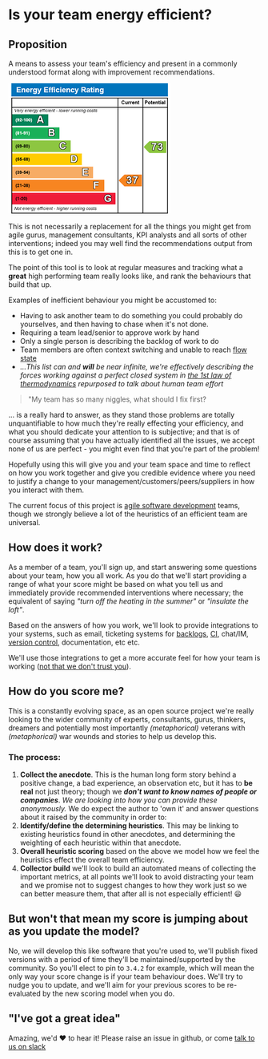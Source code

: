 # Is your team energy efficient?

## Proposition

A means to assess your team's efficiency and present in a commonly understood format along with improvement recommendations.

![Energy Efficient Rating](static/epc.gif)

This is not necessarily a replacement for all the things you might get from agile gurus, management consultants, KPI analysts and all sorts of other interventions; indeed you may well find the recommendations output from this is to get one in.

The point of this tool is to look at regular measures and tracking what a **great** high performing team really looks like, and rank the behaviours that build that up.

Examples of inefficient behaviour you might be accustomed to:

- Having to ask another team to do something you could probably do yourselves, and then having to chase when it's not done.
- Requiring a team lead/senior to approve work by hand
- Only a single person is describing the backlog of work to do
- Team members are often context switching and unable to reach [flow state](<https://en.wikipedia.org/wiki/Flow_(psychology)>)
- _...This list can and **will** be near infinite, we're effectively describing the forces working against a perfect closed system in [the 1st law of thermodynamics](https://en.wikipedia.org/wiki/Laws_of_thermodynamics#First_law) repurposed to talk about human team effort_

> "My team has so many niggles, what should I fix first?

... is a really hard to answer, as they stand those problems are totally unquantifiable to how much they're really effecting your efficiency, and what you should dedicate your attention to is subjective; and that is of course assuming that you have actually identified all the issues, we accept none of us are perfect - you might even find that you're part of the problem!

Hopefully using this will give you and your team space and time to reflect on how you work together and give you credible evidence where you need to justify a change to your management/customers/peers/suppliers in how you interact with them.

The current focus of this project is [agile software development](https://en.wikipedia.org/wiki/Agile_software_development) teams, though we strongly believe a lot of the heuristics of an efficient team are universal.

## How does it work?

As a member of a team, you'll sign up, and start answering some questions about your team, how you all work. As you do that we'll start providing a range of what your score might be based on what you tell us and immediately provide recommended interventions where necessary; the equivalent of saying _"turn off the heating in the summer"_ or _"insulate the loft"_.

Based on the answers of how you work, we'll look to provide integrations to your systems, such as email, ticketing systems for [backlogs](<https://en.wikipedia.org/wiki/Scrum_(software_development)#Product_backlog>), [CI](https://en.wikipedia.org/wiki/Continuous_integration), chat/IM, [version control](https://en.wikipedia.org/wiki/Version_control), documentation, etc etc.

We'll use those integrations to get a more accurate feel for how your team is working ([not that we don't trust you](https://en.wiktionary.org/wiki/to_err_is_human)).

## How do you score me?

This is a constantly evolving space, as an open source project we're really looking to the wider community of experts, consultants, gurus, thinkers, dreamers and potentially most importantly _(metaphorical)_ veterans with _(metaphorical)_ war wounds and stories to help us develop this.

### The process:

1. **Collect the anecdote**. This is the human long form story behind a positive change, a bad experience, an observation etc, but it has to **be real** not just theory; though we _**don't want to know names of people or companies**_. _We are looking into how you can provide these anonymously._ We do expect the author to 'own it' and answer questions about it raised by the community in order to:
1. **Identify/define the determining heuristics**. This may be linking to existing heuristics found in other anecdotes, and determining the weighting of each heuristic within that anecdote.
1. **Overall heuristic scoring** based on the above we model how we feel the heuristics effect the overall team efficiency.
1. **Collector build** we'll look to build an automated means of collecting the important metrics, at all points we'll look to avoid distracting your team and we promise not to suggest changes to how they work just so we can better measure them, that after all is not especially efficient! 😃

## But won't that mean my score is jumping about as you update the model?

No, we will develop this like software that you're used to, we'll publish fixed versions with a period of time they'll be maintained/supported by the community. So you'll elect to pin to `3.4.2` for example, which will mean the only way your score change is if your team behaviour does. We'll try to nudge you to update, and we'll aim for your previous scores to be re-evaluated by the new scoring model when you do.

## "I've got a great idea"

Amazing, we'd ♥️ to hear it! Please raise an issue in github, or come [talk to us on slack](https://join.slack.com/t/need-a-name-workspace/shared_invite/zt-f6s0bodx-_XDLTbZBGOMk4~TS5x7kTQ)
